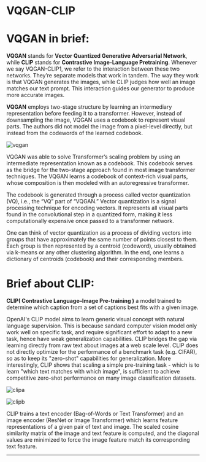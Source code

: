 # VQGAN-CLIP

# VQGAN in brief:
**VQGAN** stands for **Vector Quantized Generative Adversarial Network**, while **CLIP** stands for **Contrastive Image-Language Pretraining**. Whenever we say VQGAN-CLIP1, we refer to the interaction between these two networks. They’re separate models that work in tandem. The way they work is that VQGAN generates the images, while CLIP judges how well an image matches our text prompt. This interaction guides our generator to produce more accurate images.

**VQGAN** employs  two-stage structure by learning an intermediary representation before feeding it to a transformer. However, instead of downsampling the image, VQGAN uses a codebook to represent visual parts. The authors did not model the image from a pixel-level directly, but instead from the codewords of the learned codebook.

![vqgan](https://compvis.github.io/taming-transformers/paper/teaser.png)


VQGAN was able to solve Transformer’s scaling problem by using an intermediate representation known as a codebook. This codebook serves as the bridge for the two-stage approach found in most image transformer techniques. The VQGAN learns a codebook of context-rich visual parts, whose composition is then modeled with an autoregressive transformer.

The codebook is generated through a process called vector quantization (VQ), i.e., the “VQ” part of “VQGAN.” Vector quantization is a signal processing technique for encoding vectors. It represents all visual parts found in the convolutional step in a quantized form, making it less computationally expensive once passed to a transformer network.

One can think of vector quantization as a process of dividing vectors into groups that have approximately the same number of points closest to them. Each group is then represented by a centroid (codeword), usually obtained via k-means or any other clustering algorithm. In the end, one learns a dictionary of centroids (codebook) and their corresponding members.

# Brief about CLIP:
    
**CLIP( Contrastive Language–Image Pre-training )** a model trained to determine which caption from a set of captions best fits with a given image.

OpenAI's CLIP model aims to learn generic visual concept with natural language supervision. This is because sandard computer vision model only work well on specific task, and require significant effort to adapt to a new task, hence have weak generalization capabilities. CLIP bridges the gap via learning directly from raw text about images at a web scale level.
CLIP does not directly optimize for the performance of a benchmark task (e.g. CIFAR), so as to keep its "zero-shot" capabilities for generalization. More interestingly, CLIP shows that scaling a simple pre-training task - which is to learn "which text matches with which image", is sufficient to achieve competitive zero-shot performance on many image classification datasets. 

![clipa](https://openaiassets.blob.core.windows.net/$web/clip/draft/20210104b/overview-a.svg)

![clipb](https://openaiassets.blob.core.windows.net/$web/clip/draft/20210104b/overview-b.svg)

CLIP trains a text encoder (Bag-of-Words or Text Transformer) and an image encoder (ResNet or Image Transformer) which learns feature representations of a given pair of text and image. The scaled cosine similarity matrix of the image and text feature is computed, and the diagonal values are minimized to force the image feature match its corresponding text feature.

___
